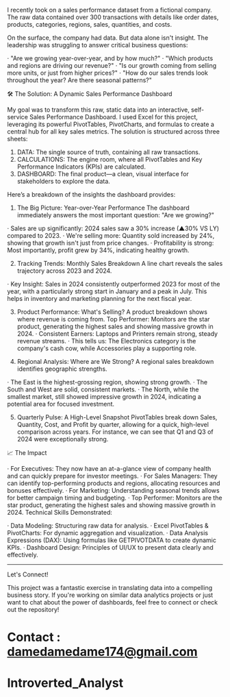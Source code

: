 I recently took on a sales performance dataset from a fictional company. 
The raw data contained over 300 transactions with details like order dates, products, categories, regions, sales, quantities, and costs.

On the surface, the company had data. But data alone isn't insight. The leadership was struggling to answer critical business questions:

· "Are we growing year-over-year, and by how much?"
· "Which products and regions are driving our revenue?"
· "Is our growth coming from selling more units, or just from higher prices?"
· "How do our sales trends look throughout the year? Are there seasonal patterns?"

🛠 The Solution: A Dynamic Sales Performance Dashboard

My goal was to transform this raw, static data into an interactive, self-service Sales Performance Dashboard. 
I used Excel for this project, leveraging its powerful PivotTables, PivotCharts, and formulas to create a central hub for all key sales metrics.
The solution is structured across three sheets:

1. DATA: The single source of truth, containing all raw transactions.
2. CALCULATIONS: The engine room, where all PivotTables and Key Performance Indicators (KPIs) are calculated.
3. DASHBOARD: The final product—a clean, visual interface for stakeholders to explore the data.

Here’s a breakdown of the insights the dashboard provides:

1. The Big Picture: Year-over-Year Performance
The dashboard immediately answers the most important question: "Are we growing?"

· Sales are up significantly: 2024 sales saw a 30% increase (▲30% VS LY) compared to 2023.
· We're selling more: Quantity sold increased by 24%, showing that growth isn't just from price changes.
· Profitability is strong: Most importantly, profit grew by 34%, indicating healthy growth.

2. Tracking Trends: Monthly Sales Breakdown
A line chart reveals the sales trajectory across 2023 and 2024.

· Key Insight: Sales in 2024 consistently outperformed 2023 for most of the year, with a particularly strong start in January and a peak in July. 
  This helps in inventory and marketing planning for the next fiscal year.

3. Product Performance: What's Selling?
A product breakdown shows where revenue is coming from.
 Top Performer: Monitors are the star product, generating the highest sales and showing massive growth in 2024.
· Consistent Earners: Laptops and Printers remain strong, steady revenue streams.
· This tells us: The Electronics category is the company's cash cow, while Accessories play a supporting role.

4. Regional Analysis: Where are We Strong?
A regional sales breakdown identifies geographic strengths.

· The East is the highest-grossing region, showing strong growth.
· The South and West are solid, consistent markets.
· The North, while the smallest market, still showed impressive growth in 2024, indicating a potential area for focused investment.

5. Quarterly Pulse: A High-Level Snapshot
PivotTables break down Sales, Quantity, Cost, and Profit by quarter, allowing for a quick, high-level comparison across years.
For instance, we can see that Q1 and Q3 of 2024 were exceptionally strong.

📈 The Impact

· For Executives: They now have an at-a-glance view of company health and can quickly prepare for investor meetings.
· For Sales Managers: They can identify top-performing products and regions, allocating resources and bonuses effectively.
· For Marketing: Understanding seasonal trends allows for better campaign timing and budgeting.
· Top Performer: Monitors are the star product, generating the highest sales and showing massive growth in 2024.
Technical Skills Demonstrated:

· Data Modeling: Structuring raw data for analysis.
· Excel PivotTables & PivotCharts: For dynamic aggregation and visualization.
· Data Analysis Expressions (DAX): Using formulas like GETPIVOTDATA to create dynamic KPIs.
· Dashboard Design: Principles of UI/UX to present data clearly and effectively.

---

Let's Connect!

This project was a fantastic exercise in translating data into a compelling business story. 
If you're working on similar data analytics projects or just want to chat about the power of dashboards, feel free to connect or check out the repository!

# Contact : damedamedame174@gmail.com
# Introverted_Analyst


